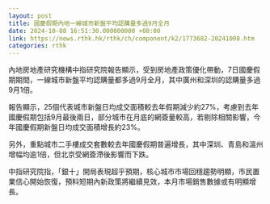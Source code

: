 ```yaml
---
layout: post
title: 國慶假期內地一線城市新盤平均認購量多過9月全月
date: 2024-10-08 16:51:30.000000000 +08:00
link: https://news.rthk.hk/rthk/ch/component/k2/1773682-20241008.htm
categories: rthk
---
```


內地房地產研究機構中指研究院報告顯示，受到房地產政策優化帶動，7日國慶假期期間，一線城市新盤平均認購量都多過9月全月，其中廣州和深圳的認購量多過9月1倍。

報告顯示，25個代表城市新盤日均成交面積較去年假期減少約27%，考慮到去年國慶假期包括9月最後兩日，部分城市在月底的網簽量較高，若剔除相關影響，今年國慶假期新盤日均成交面積增長約23%。

另外，重點城市二手樓成交套數較去年國慶假期普遍增長，其中深圳、青島和溫州增幅均逾1倍，但北京受網簽滯後影響而下跌。

中指研究院指，「銀十」開局表現超乎預期，核心城市市場回穩趨勢明顯，市民置業信心開始恢復，預料短期內新政策將繼續見效，本月市場銷售數據或有明顯增長。
